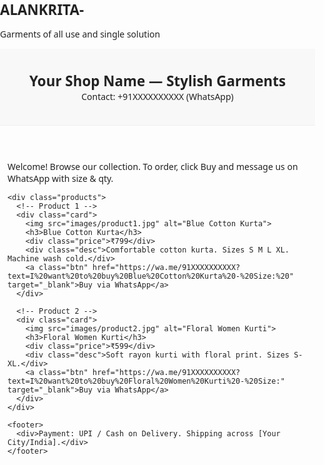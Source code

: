 # ALANKRITA-
Garments of all use and single solution 
<!doctype html>
<html lang="en">
<head>
  <meta charset="utf-8" />
  <meta name="viewport" content="width=device-width,initial-scale=1" />
  <title>Your Shop Name — Garments</title>
  <style>
    body{font-family:system-ui,-apple-system,Segoe UI,Roboto,Arial;color:#222;margin:0;padding:0}
    header{background:#f8f8f8;padding:18px 16px;border-bottom:1px solid #eee}
    .container{max-width:1000px;margin:18px auto;padding:0 12px}
    h1{margin:0;font-size:1.4rem}
    .products{display:grid;grid-template-columns:repeat(auto-fit,minmax(220px,1fr));gap:14px;margin-top:14px}
    .card{border:1px solid #e6e6e6;border-radius:8px;padding:10px;display:flex;flex-direction:column}
    .card img{width:100%;height:230px;object-fit:cover;border-radius:6px}
    .card h3{margin:10px 0 6px;font-size:1.05rem}
    .price{font-weight:700;margin-bottom:6px}
    .desc{flex:1;margin-bottom:10px;color:#444;font-size:0.95rem}
    .btn{display:inline-block;padding:8px 10px;border-radius:6px;text-decoration:none;border:1px solid #0b6;padding:color:#fff;background:#25D366;color:#fff}
    footer{margin-top:18px;padding:12px 0;color:#666;border-top:1px solid #f0f0f0}
    @media (max-width:420px){.card img{height:180px}}
  </style>
</head>
<body>
  <header>
    <div class="container">
      <h1>Your Shop Name — Stylish Garments</h1>
      <div>Contact: +91XXXXXXXXXX (WhatsApp)</div>
    </div>
  </header>

  <main class="container">
    <p>Welcome! Browse our collection. To order, click Buy and message us on WhatsApp with size & qty.</p>

    <div class="products">
      <!-- Product 1 -->
      <div class="card">
        <img src="images/product1.jpg" alt="Blue Cotton Kurta">
        <h3>Blue Cotton Kurta</h3>
        <div class="price">₹799</div>
        <div class="desc">Comfortable cotton kurta. Sizes S M L XL. Machine wash cold.</div>
        <a class="btn" href="https://wa.me/91XXXXXXXXXX?text=I%20want%20to%20buy%20Blue%20Cotton%20Kurta%20-%20Size:%20" target="_blank">Buy via WhatsApp</a>
      </div>

      <!-- Product 2 -->
      <div class="card">
        <img src="images/product2.jpg" alt="Floral Women Kurti">
        <h3>Floral Women Kurti</h3>
        <div class="price">₹599</div>
        <div class="desc">Soft rayon kurti with floral print. Sizes S-XL.</div>
        <a class="btn" href="https://wa.me/91XXXXXXXXXX?text=I%20want%20to%20buy%20Floral%20Women%20Kurti%20-%20Size:" target="_blank">Buy via WhatsApp</a>
      </div>
    </div>

    <footer>
      <div>Payment: UPI / Cash on Delivery. Shipping across [Your City/India].</div>
    </footer>
  </main>
</body>
</html>
